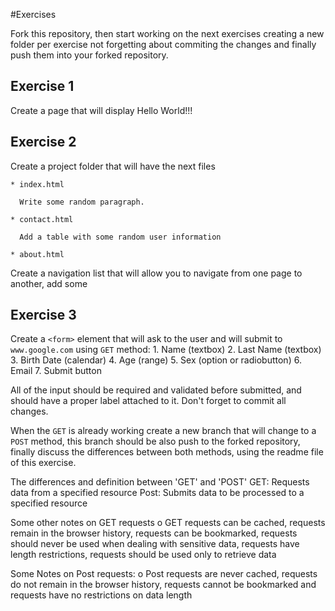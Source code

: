 #Exercises

Fork this repository, then start working on the next exercises creating a new folder per exercise not forgetting
about commiting the changes and finally push them into your forked repository.


## Exercise 1
  
  Create a page that will display Hello World!!!
  
## Exercise 2
  
  Create a project folder that will have the next files
    
    * index.html

      Write some random paragraph.

    * contact.html
      
      Add a table with some random user information
      
    * about.html
    
  Create a navigation list that will allow you to navigate from one page to another, add some
    
## Exercise 3


  Create a `<form>` element that will ask to the user and will submit to `www.google.com` using `GET` method:
    1. Name (textbox)
    2. Last Name (textbox)
    3. Birth Date (calendar) 
    4. Age (range)
    5. Sex (option or radiobutton)
    6. Email
    7. Submit button
    
  All of the input should be required and validated before submitted, and should have a proper label attached to it.
  Don't forget to commit all changes. 
  
  When the `GET` is already working create a new branch that will change to a `POST` method, this branch should be also
  push to the forked repository, finally discuss the differences between both methods, using the readme file of this
  exercise.

The differences and definition between 'GET' and 'POST'
GET: Requests data from a specified resource
Post: Submits data to be processed to a specified resource

Some other notes on GET requests
  o GET requests can be cached, requests remain in the browser history, requests can be bookmarked, requests should never be
  used when dealing with sensitive data, requests have length restrictions, requests should be used only to retrieve data
  
Some Notes on Post requests:
  o Post requests are never cached, requests do not remain in the browser history, requests cannot be bookmarked and 
  requests have no restrictions on data length
